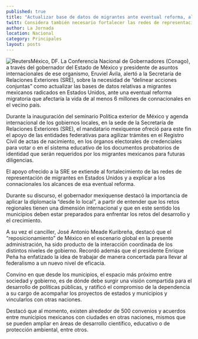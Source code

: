```yaml
---
published: true
title: "Actualizar base de datos de migrantes ante eventual reforma, alerta Conago a SRE"
twitt: Considera también necesario fortalecer las redes de representación de connacionales en EU y a explicarles los alcances de dicha reforma
author: La Jornada
location: Nacional
category: Principales
layout: posts
---
```


![Reuters](http://i.imgur.com/iLqRZEJm.jpg)México, DF. La Conferencia Nacional de Gobernadores (Conago), a través del gobernador del Estado de México y presidente de asuntos internacionales de ese organismo, Eruviel Ávila, alertó a la Secretaría de Relaciones Exteriores (SRE), sobre la necesidad de “delinear acciones conjuntas” como actualizar las bases de datos relativas a migrantes mexicanos radicados en Estados Unidos, ante una eventual reforma migratoria que afectaría la vida de al menos 6 millones de connacionales en el vecino país.

Durante la inauguración del seminario Política exterior de México y agenda internacional de los gobiernos locales, en la sede de la Secretaría de Relaciones Exteriores (SRE), el mandatario mexiquense ofreció para este fin el apoyo de las entidades federativas para agilizar trámites en el Registro Civil de actas de nacimiento, en los órganos electorales de credenciales para votar o en el sistema educativo de los documentos probatorios de identidad que serán requeridos por los migrantes mexicanos para futuras diligencias.

El apoyo ofrecido a la SRE se extiende al fortalecimiento de las redes de representación de migrantes en Estados Unidos y a explicar a los connacionales los alcances de esa eventual reforma.

Durante su discurso, el gobernador mexiquense destacó la importancia de aplicar la diplomacia “desde lo local”, a partir de entender que los retos regionales tienen una dimensión internacional y que en este sentido los municipios deben estar preparados para enfrentar los retos del desarrollo y el crecimiento.

A su vez  el canciller, José Antonio Meade Kuribreña, destacó que el “reposicionamiento” de México en el escenario global en la presente administración, ha sido producto de la interacción coordinada de los distintos niveles de gobierno. Recordó además que el presidente Enrique Peña ha enfatizado la idea de trabajar de manera concertada para llevar al federalismo a un nuevo nivel de eficacia.

Convino en que desde los municipios, el espacio más próximo entre sociedad y gobierno, es de dónde debe surgir una visión compartida para el desarrollo de políticas públicas, y ratificó el compromiso de la dependencia a su cargo de acompañar los proyectos de estados y municipios y vincularlos con otras naciones.

Destacó que al momento, existen alrededor de 500 convenios y acuerdos entre municipios mexicanos con ciudades en otras naciones, mismos que se pueden ampliar en áreas de desarrollo científico, educativo o de protección ambiental, entre otros. 



